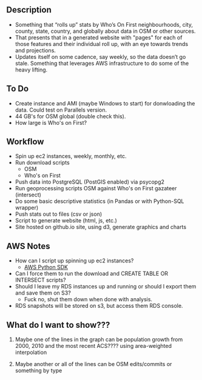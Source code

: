 ## Description
* Something that “rolls up” stats by Who’s On First neighbourhoods, city, county, state, country, and globally about data in OSM or other sources. 
* That presents that in a generated website with "pages" for each of those features and their individual roll up, with an eye towards trends and projections. 
* Updates itself on some cadence, say weekly, so the data doesn’t go stale. Something that leverages AWS infrastructure to do some of the heavy lifting. 

## To Do
* Create instance and AMI (maybe Windows to start) for donwloading the data. Could test on Parallels version. 
* 44 GB's for OSM global (double check this). 
* How large is Who's on First? 

## Workflow
* Spin up ec2 instances, weekly, monthly, etc. 
* Run download scripts
  * OSM
  * Who's on First
* Push data into PostgreSQL (PostGIS enabled) via psycopg2
* Run geoprocessing scripts OSM against Who's on First gazateer (intersect)
* Do some basic descriptive statistics (in Pandas or with Python-SQL wrapper)
* Push stats out to files (csv or json)
* Script to generate website (html, js, etc.)
* Site hosted on github.io site, using d3, generate graphics and charts

## AWS Notes
* How can I script up spinning up ec2 instances?
  * [AWS Python SDK](https://aws.amazon.com/developers/getting-started/python/)    
* Can I force them to run the download and CREATE TABLE OR INTERSECT scripts? 
* Should I leave my RDS instances up and running or should I export them and save them on S3?
  * Fuck no, shut them down when done with analysis. 
* RDS snapshots will be stored on s3, but access them RDS console.

## What do I want to show???

1. Maybe one of the lines in the graph can be population growth from 2000, 2010 and the most recent ACS???? using area-weighted interpolation

2. Maybe another or all of the lines can be OSM edits/commits or something by type
